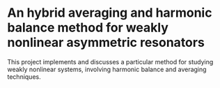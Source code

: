 # An hybrid averaging and harmonic balance method for weakly nonlinear asymmetric resonators

This project implements and discusses a particular method for studying weakly nonlinear systems, involving harmonic balance and averaging
techniques.

